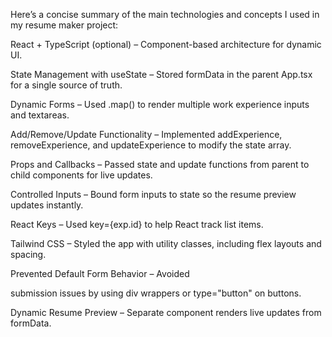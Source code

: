 Here’s a concise summary of the main technologies and concepts I used in my resume maker project:

React + TypeScript (optional) – Component-based architecture for dynamic UI.

State Management with useState – Stored formData in the parent App.tsx for a single source of truth.

Dynamic Forms – Used .map() to render multiple work experience inputs and textareas.

Add/Remove/Update Functionality – Implemented addExperience, removeExperience, and updateExperience to modify the state array.

Props and Callbacks – Passed state and update functions from parent to child components for live updates.

Controlled Inputs – Bound form inputs to state so the resume preview updates instantly.

React Keys – Used key={exp.id} to help React track list items.

Tailwind CSS – Styled the app with utility classes, including flex layouts and spacing.

Prevented Default Form Behavior – Avoided <form> submission issues by using div wrappers or type="button" on buttons.

Dynamic Resume Preview – Separate <Resume /> component renders live updates from formData.
